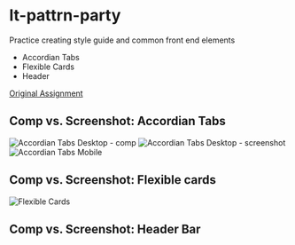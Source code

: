 # lt-pattrn-party
Practice creating style guide and common front end elements
* Accordian Tabs
* Flexible Cards
* Header

[Original Assignment](http://frontend.turing.io/projects/pattrn-party.html)

## Comp vs. Screenshot: Accordian Tabs
![Accordian Tabs Desktop - comp](http://i.imgur.com/ddTw7OW.png) 
![Accordian Tabs Desktop - screenshot](http://i.imgur.com/462jeRD.png)
![Accordian Tabs Mobile](http://i.imgur.com/41OwZoB.png)

## Comp vs. Screenshot: Flexible cards
![Flexible Cards](http://i.imgur.com/x8bdaDf.png)

## Comp vs. Screenshot: Header Bar


